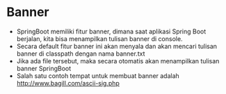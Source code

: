 # Banner
- SpringBoot memiliki fitur banner, dimana saat aplikasi Spring Boot berjalan,
    kita bisa menampilkan tulisan banner di console.
- Secara default fitur banner ini akan menyala dan akan mencari tulisan banner di
    classpath dengan nama banner.txt
- Jika ada file tersebut, maka secara otomatis akan menampilkan tulisan banner SpringBoot
- Salah satu contoh tempat untuk membuat banner adalah http://www.bagill.com/ascii-sig.php 
